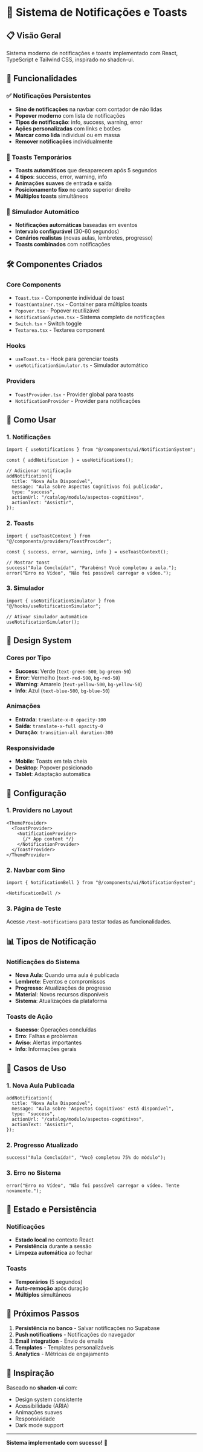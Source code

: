 # 🔔 Sistema de Notificações e Toasts

## 📋 Visão Geral

Sistema moderno de notificações e toasts implementado com React, TypeScript e Tailwind CSS, inspirado no shadcn-ui.

## 🚀 Funcionalidades

### ✅ Notificações Persistentes
- **Sino de notificações** na navbar com contador de não lidas
- **Popover moderno** com lista de notificações
- **Tipos de notificação**: info, success, warning, error
- **Ações personalizadas** com links e botões
- **Marcar como lida** individual ou em massa
- **Remover notificações** individualmente

### 🍞 Toasts Temporários
- **Toasts automáticos** que desaparecem após 5 segundos
- **4 tipos**: success, error, warning, info
- **Animações suaves** de entrada e saída
- **Posicionamento fixo** no canto superior direito
- **Múltiplos toasts** simultâneos

### 🎯 Simulador Automático
- **Notificações automáticas** baseadas em eventos
- **Intervalo configurável** (30-60 segundos)
- **Cenários realistas** (novas aulas, lembretes, progresso)
- **Toasts combinados** com notificações

## 🛠️ Componentes Criados

### Core Components
- `Toast.tsx` - Componente individual de toast
- `ToastContainer.tsx` - Container para múltiplos toasts
- `Popover.tsx` - Popover reutilizável
- `NotificationSystem.tsx` - Sistema completo de notificações
- `Switch.tsx` - Switch toggle
- `Textarea.tsx` - Textarea component

### Hooks
- `useToast.ts` - Hook para gerenciar toasts
- `useNotificationSimulator.ts` - Simulador automático

### Providers
- `ToastProvider.tsx` - Provider global para toasts
- `NotificationProvider` - Provider para notificações

## 📱 Como Usar

### 1. Notificações
```tsx
import { useNotifications } from "@/components/ui/NotificationSystem";

const { addNotification } = useNotifications();

// Adicionar notificação
addNotification({
  title: "Nova Aula Disponível",
  message: "Aula sobre Aspectos Cognitivos foi publicada",
  type: "success",
  actionUrl: "/catalog/modulo/aspectos-cognitivos",
  actionText: "Assistir",
});
```

### 2. Toasts
```tsx
import { useToastContext } from "@/components/providers/ToastProvider";

const { success, error, warning, info } = useToastContext();

// Mostrar toast
success("Aula Concluída!", "Parabéns! Você completou a aula.");
error("Erro no Vídeo", "Não foi possível carregar o vídeo.");
```

### 3. Simulador
```tsx
import { useNotificationSimulator } from "@/hooks/useNotificationSimulator";

// Ativar simulador automático
useNotificationSimulator();
```

## 🎨 Design System

### Cores por Tipo
- **Success**: Verde (`text-green-500`, `bg-green-50`)
- **Error**: Vermelho (`text-red-500`, `bg-red-50`)
- **Warning**: Amarelo (`text-yellow-500`, `bg-yellow-50`)
- **Info**: Azul (`text-blue-500`, `bg-blue-50`)

### Animações
- **Entrada**: `translate-x-0 opacity-100`
- **Saída**: `translate-x-full opacity-0`
- **Duração**: `transition-all duration-300`

### Responsividade
- **Mobile**: Toasts em tela cheia
- **Desktop**: Popover posicionado
- **Tablet**: Adaptação automática

## 🔧 Configuração

### 1. Providers no Layout
```tsx
<ThemeProvider>
  <ToastProvider>
    <NotificationProvider>
      {/* App content */}
    </NotificationProvider>
  </ToastProvider>
</ThemeProvider>
```

### 2. Navbar com Sino
```tsx
import { NotificationBell } from "@/components/ui/NotificationSystem";

<NotificationBell />
```

### 3. Página de Teste
Acesse `/test-notifications` para testar todas as funcionalidades.

## 📊 Tipos de Notificação

### Notificações do Sistema
- **Nova Aula**: Quando uma aula é publicada
- **Lembrete**: Eventos e compromissos
- **Progresso**: Atualizações de progresso
- **Material**: Novos recursos disponíveis
- **Sistema**: Atualizações da plataforma

### Toasts de Ação
- **Sucesso**: Operações concluídas
- **Erro**: Falhas e problemas
- **Aviso**: Alertas importantes
- **Info**: Informações gerais

## 🎯 Casos de Uso

### 1. Nova Aula Publicada
```tsx
addNotification({
  title: "Nova Aula Disponível",
  message: "Aula sobre 'Aspectos Cognitivos' está disponível",
  type: "success",
  actionUrl: "/catalog/modulo/aspectos-cognitivos",
  actionText: "Assistir",
});
```

### 2. Progresso Atualizado
```tsx
success("Aula Concluída!", "Você completou 75% do módulo");
```

### 3. Erro no Sistema
```tsx
error("Erro no Vídeo", "Não foi possível carregar o vídeo. Tente novamente.");
```

## 🔄 Estado e Persistência

### Notificações
- **Estado local** no contexto React
- **Persistência** durante a sessão
- **Limpeza automática** ao fechar

### Toasts
- **Temporários** (5 segundos)
- **Auto-remoção** após duração
- **Múltiplos** simultâneos

## 🚀 Próximos Passos

1. **Persistência no banco** - Salvar notificações no Supabase
2. **Push notifications** - Notificações do navegador
3. **Email integration** - Envio de emails
4. **Templates** - Templates personalizáveis
5. **Analytics** - Métricas de engajamento

## 🎨 Inspiração

Baseado no **shadcn-ui** com:
- Design system consistente
- Acessibilidade (ARIA)
- Animações suaves
- Responsividade
- Dark mode support

---

**Sistema implementado com sucesso!** 🎉
